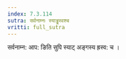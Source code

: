 ```yaml
---
index: 7.3.114
sutra: सर्वनाम्नः स्याड्ढ्रस्वश्च
vritti: full_sutra
---
```


सर्वनाम्न: आप: ङिति सुपि स्याट् अङ्गस्य ह्रस्व: च । 